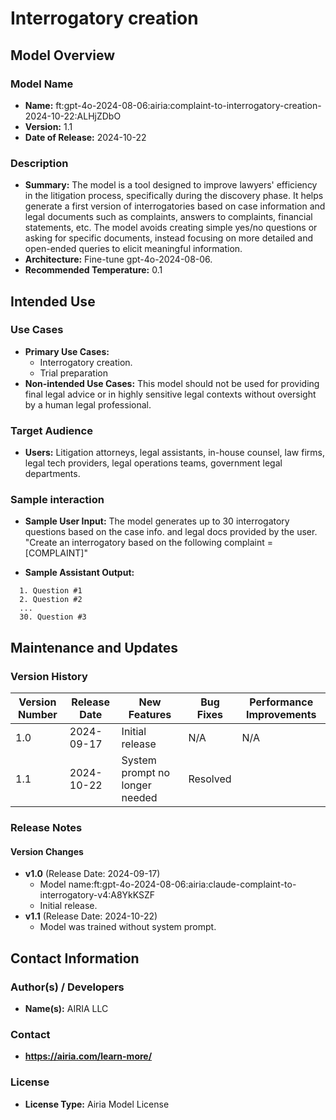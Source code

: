 # Interrogatory creation

## Model Overview

### Model Name
- **Name:** ft:gpt-4o-2024-08-06:airia:complaint-to-interrogatory-creation-2024-10-22:ALHjZDbO
- **Version:** 1.1
- **Date of Release:** 2024-10-22

### Description
- **Summary:** The model is a tool designed to improve lawyers' efficiency in the litigation process, specifically during the discovery phase. It helps generate a first version of interrogatories based on case information and legal documents such as complaints, answers to complaints, financial statements, etc. The model avoids creating simple yes/no questions or asking for specific documents, instead focusing on more detailed and open-ended queries to elicit meaningful information.
- **Architecture:** Fine-tune gpt-4o-2024-08-06.
- **Recommended Temperature:** 0.1

## Intended Use

### Use Cases
- **Primary Use Cases:**
  - Interrogatory creation.
  - Trial preparation
- **Non-intended Use Cases:** This model should not be used for providing final legal advice or in highly sensitive legal contexts without oversight by a human legal professional.

### Target Audience
- **Users:** Litigation attorneys, legal assistants, in-house counsel, law firms, legal tech providers, legal operations teams, government legal departments.

### Sample interaction
- **Sample User Input:** The model generates up to 30 interrogatory questions based on the case info. and legal docs provided by the user.
"Create an interrogatory based on the following complaint = [COMPLAINT]"

- **Sample Assistant Output:** 
```
  1. Question #1
  2. Question #2
  ...
  30. Question #3
```

## Maintenance and Updates

### Version History
| Version Number | Release Date | New Features                  | Bug Fixes                   | Performance Improvements     |
|----------------|--------------|-------------------------------|-----------------------------|------------------------------|
| 1.0            | 2024-09-17   | Initial release               | N/A | N/A |
| 1.1            | 2024-10-22   | System prompt no longer needed  | Resolved        | |


### Release Notes
#### Version Changes
- **v1.0** (Release Date: 2024-09-17)
  - Model name:ft:gpt-4o-2024-08-06:airia:claude-complaint-to-interrogatory-v4:A8YkKSZF
  - Initial release.
- **v1.1** (Release Date: 2024-10-22)
  - Model was trained without system prompt.

## Contact Information

### Author(s) / Developers
- **Name(s):** AIRIA LLC

### Contact
- **https://airia.com/learn-more/** 

### License
- **License Type:** Airia Model License

